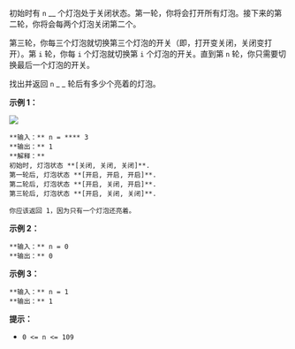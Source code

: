初始时有 `n` __ 个灯泡处于关闭状态。第一轮，你将会打开所有灯泡。接下来的第二轮，你将会每两个灯泡关闭第二个。

第三轮，你每三个灯泡就切换第三个灯泡的开关（即，打开变关闭，关闭变打开）。第 `i` 轮，你每 `i` 个灯泡就切换第 `i` 个灯泡的开关。直到第 `n`
轮，你只需要切换最后一个灯泡的开关。

找出并返回 `n` _ _ 轮后有多少个亮着的灯泡。



**示例 1：**

![](https://assets.leetcode.com/uploads/2020/11/05/bulb.jpg)

    
    
    **输入：** n = **** 3
    **输出：** 1 
    **解释：**
    初始时, 灯泡状态 **[关闭, 关闭, 关闭]**.
    第一轮后, 灯泡状态 **[开启, 开启, 开启]**.
    第二轮后, 灯泡状态 **[开启, 关闭, 开启]**.
    第三轮后, 灯泡状态 **[开启, 关闭, 关闭]**. 
    
    你应该返回 1，因为只有一个灯泡还亮着。
    

**示例 2：**

    
    
    **输入：** n = 0
    **输出：** 0
    

**示例 3：**

    
    
    **输入：** n = 1
    **输出：** 1
    



**提示：**

  * `0 <= n <= 109`

